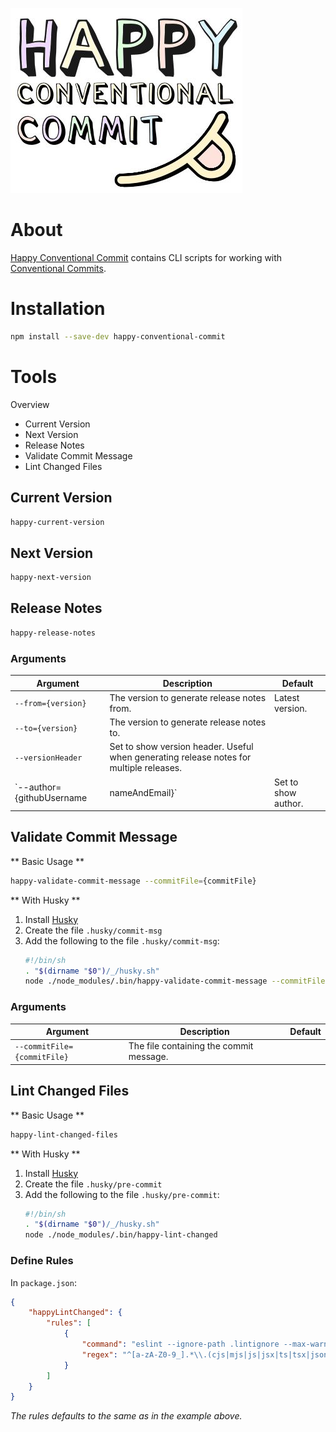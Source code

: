 ![Happy DOM Logo](https://github.com/capricorn86/happy-conventional-commit/raw/master/docs/logo.jpg)

# About

[Happy Conventional Commit](https://github.com/capricorn86/happy-conventional-commit) contains CLI scripts for working with [Conventional Commits](https://www.conventionalcommits.org/en/v1.0.0/).

# Installation

```bash
npm install --save-dev happy-conventional-commit
```

# Tools

Overview

- Current Version
- Next Version
- Release Notes
- Validate Commit Message
- Lint Changed Files

## Current Version

```bash
happy-current-version
```

## Next Version

```bash
happy-next-version
```

## Release Notes

```bash
happy-release-notes
```

### Arguments

| Argument                  | Description                                                                             | Default             |
| ------------------------- | --------------------------------------------------------------------------------------- | ------------------- |
| `--from={version}`        | The version to generate release notes from.                                             | Latest version.     |
| `--to={version}`          | The version to generate release notes to.                                               |                     |
| `--versionHeader`         | Set to show version header. Useful when generating release notes for multiple releases. |                     |
| `--author={githubUsername | nameAndEmail}`                                                                          | Set to show author. |

## Validate Commit Message

** Basic Usage **

```bash
happy-validate-commit-message --commitFile={commitFile}
```

** With Husky **

1. Install [Husky](https://www.npmjs.com/package/husky)
2. Create the file `.husky/commit-msg`
3. Add the following to the file `.husky/commit-msg`:
   ```bash
   #!/bin/sh
   . "$(dirname "$0")/_/husky.sh"
   node ./node_modules/.bin/happy-validate-commit-message --commitFile=$1
   ```

### Arguments

| Argument                    | Description                             | Default |
| --------------------------- | --------------------------------------- | ------- |
| `--commitFile={commitFile}` | The file containing the commit message. |         |

## Lint Changed Files

** Basic Usage **

```bash
happy-lint-changed-files
```

** With Husky **

1. Install [Husky](https://www.npmjs.com/package/husky)
2. Create the file `.husky/pre-commit`
3. Add the following to the file `.husky/pre-commit`:
   ```bash
   #!/bin/sh
   . "$(dirname "$0")/_/husky.sh"
   node ./node_modules/.bin/happy-lint-changed
   ```

### Define Rules

In `package.json`:

```json
{
	"happyLintChanged": {
		"rules": [
			{
				"command": "eslint --ignore-path .lintignore --max-warnings 0 --fix",
				"regex": "^[a-zA-Z0-9_].*\\.(cjs|mjs|js|jsx|ts|tsx|json)$"
			}
		]
	}
}
```

_The rules defaults to the same as in the example above._
